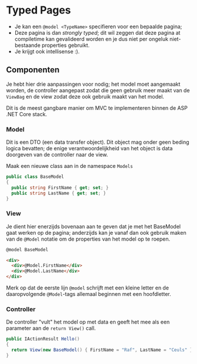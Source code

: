 # Typed Pages

* Je kan een `@model <TypeName>` specifieren voor een bepaalde pagina;
* Deze pagina is dan _strongly typed_; dit wil zeggen dat deze pagina at compiletime kan gevalideerd worden en je dus niet per ongeluk niet-bestaande properties gebruikt. 
* Je krijgt ook intellisense :).

## Componenten

Je hebt hier drie aanpassingen voor nodig; het model moet aangemaakt worden, de controller aangepast zodat die geen gebruik meer maakt van de `ViewBag` en de view zodat deze ook gebruik maakt van het model.

Dit is de meest gangbare manier om MVC te implementeren binnen de ASP .NET Core stack.

### Model

Dit is een DTO (een data transfer object). Dit object mag onder geen beding logica bevatten; de enige verantwoordelijkheid van het object is data doorgeven van de controller naar de view.

Maak een nieuwe class aan in de namespace `Models`

```cs
public class BaseModel
{
  public string FirstName { get; set; }
  public string LastName { get; set; }
}
```

### View

Je dient hier enerzijds bovenaan aan te geven dat je met het BaseModel gaat werken op de pagina; anderzijds kan je vanaf dan ook gebruik maken van de `@Model` notatie om de properties van het model op te roepen.

```html
@model BaseModel

<div>
  <div>@Model.FirstName</div>
  <div>@Model.LastName</div>
</div>
```

Merk op dat de eerste lijn `@model` schrijft met een kleine letter en de daaropvolgende `@Model`-tags allemaal beginnen met een hoofdletter.

### Controller

De controller "vult" het model op met data en geeft het mee als een parameter aan de `return View()` call.

```cs
public IActionResult Hello()
{
  return View(new BaseModel() { FirstName = "Raf", LastName = "Ceuls" });
}
```
